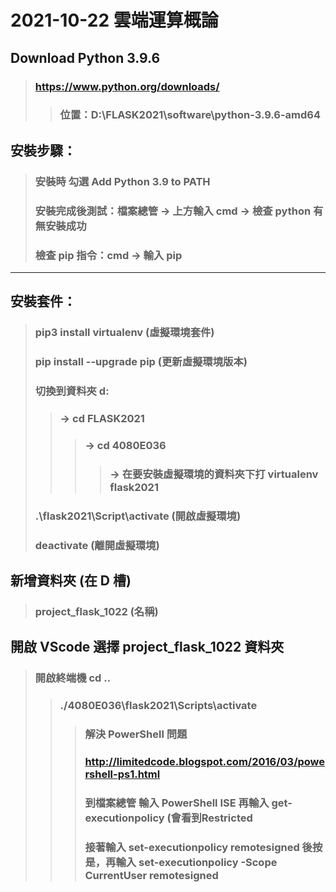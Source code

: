 # 2021-10-22 雲端運算概論
## Download Python 3.9.6
> ### https://www.python.org/downloads/
>> ### 位置：D:\FLASK2021\software\python-3.9.6-amd64
## 安裝步驟：
> ### 安裝時 勾選 Add Python 3.9 to PATH
> ### 安裝完成後測試：檔案總管 -> 上方輸入 cmd -> 檢查 python 有無安裝成功
> ### 檢查 pip 指令：cmd -> 輸入 pip 
---
## 安裝套件：
> ### pip3 install virtualenv (虛擬環境套件)
> ### pip install --upgrade pip (更新虛擬環境版本)
> ### 切換到資料夾 d: 
>> ### -> cd FLASK2021 
>>> ### -> cd 4080E036 
>>>> ### -> 在要安裝虛擬環境的資料夾下打 virtualenv flask2021 
> ### .\flask2021\Script\activate (開啟虛擬環境) 
> ### deactivate (離開虛擬環境)
## 新增資料夾 (在 D 槽)
> ### project_flask_1022 (名稱)
## 開啟 VScode 選擇 project_flask_1022 資料夾
> ### 開啟終端機 cd ..
>> ### ./4080E036\flask2021\Scripts\activate
>>> ### 解決 PowerShell 問題
>>> ### http://limitedcode.blogspot.com/2016/03/powershell-ps1.html
>>> ### 到檔案總管 輸入 PowerShell ISE 再輸入 get-executionpolicy (會看到Restricted
>>> ### 接著輸入 set-executionpolicy remotesigned 後按是，再輸入 set-executionpolicy -Scope CurrentUser remotesigned
>>> ###
